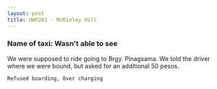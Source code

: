 ```yaml
---
layout: post
title: UWF281 - McKinley Hill
---
```


### Name of taxi: Wasn't able to see

We were supposed to ride going to Brgy. Pinagsama. We told the driver where we were bound, but asked for an additional 50 pesos.

```Refused boarding, Over charging```
